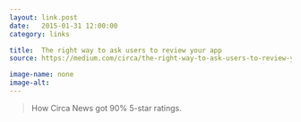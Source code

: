 ```yaml
---
layout: link.post
date:   2015-01-31 12:00:00
category: links

title:  The right way to ask users to review your app
source: https://medium.com/circa/the-right-way-to-ask-users-to-review-your-app-9a32fd604fca

image-name: none 
image-alt:
---
```


> How Circa News got 90% 5-star ratings.